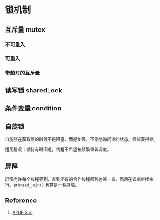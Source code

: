 # 锁机制

## 互斥量 mutex

### 不可重入

### 可重入

### 带超时的互斥量

## 读写锁 sharedLock

## 条件变量 condition

## 自旋锁

自旋锁在获取锁的时候不是阻塞，而是忙等，不停地询问锁的状态，尝试获得锁。

适用情况：锁持有时间短，线程不希望被频繁重新调度。

## 屏障

屏障允许每个线程等到，直到所有的合作线程都到达某一点，然后在该点继续执行。`pthread_join()` 也算是一种屏障。

## Reference

1. [APUE 3.rd](#APUE)
